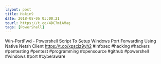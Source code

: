 ```yaml
---
layout: post
title: Hakin9
date: 2018-08-06 03:00:21
tourl: https://t.co/4DC7miAMag
tags: [PowerShell]
---
```

Win-PortFwd - Powershell Script To Setup Windows Port Forwarding Using Native Netsh Client https://t.co/xpsciz9yh2  #infosec #hacking #hackers #pentesting #pentest #programming #opensource #github #powershell #windows #port #cyberaware